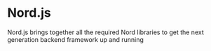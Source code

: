 # Nord.js
Nord.js brings together all the required Nord libraries to get the next generation backend framework up and running
